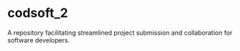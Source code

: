 # codsoft_2
A repository facilitating streamlined project submission and collaboration for software developers. 

